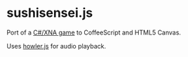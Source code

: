 # sushisensei.js

Port of a [C#/XNA game](https://github.com/mtolly/hackathon) to CoffeeScript and HTML5 Canvas.

Uses [howler.js](http://goldfirestudios.com/blog/104/howler.js) for audio playback.
